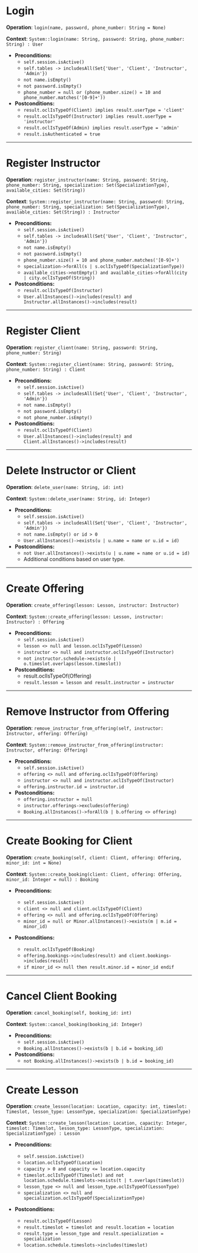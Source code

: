 # Login

**Operation**: `login(name, password, phone_number: String = None)`

**Context**: `System::login(name: String, password: String, phone_number: String) : User`
- **Preconditions:**
  - `self.session.isActive()`
  - `self.tables -> includesAll(Set{'User', 'Client', 'Instructor', 'Admin'})`
  - `not name.isEmpty()`
  - `not password.isEmpty()`
  - `phone_number = null or (phone_number.size() = 10 and phone_number.matches('[0-9]+'))`
- **Postconditions:**
  - `result.oclIsTypeOf(Client) implies result.userType = 'client'`
  - `result.oclIsTypeOf(Instructor) implies result.userType = 'instructor'`
  - `result.oclIsTypeOf(Admin) implies result.userType = 'admin'`
  - `result.isAuthenticated = true`

---

# Register Instructor

**Operation**: `register_instructor(name: String, password: String, phone_number: String, specialization: Set(SpecializationType), available_cities: Set(String))`

**Context**: `System::register_instructor(name: String, password: String, phone_number: String, specialization: Set(SpecializationType), available_cities: Set(String)) : Instructor`
- **Preconditions:**
  - `self.session.isActive()`
  - `self.tables -> includesAll(Set{'User', 'Client', 'Instructor', 'Admin'})`
  - `not name.isEmpty()`
  - `not password.isEmpty()`
  - `phone_number.size() = 10 and phone_number.matches('[0-9]+')`
  - `specialization->forAll(s | s.oclIsTypeOf(SpecializationType))`
  - `available_cities->notEmpty() and available_cities->forAll(city | city.oclIsTypeOf(String))`
- **Postconditions:**
  - `result.oclIsTypeOf(Instructor)`
  - `User.allInstances()->includes(result) and Instructor.allInstances()->includes(result)`

---

# Register Client

**Operation**: `register_client(name: String, password: String, phone_number: String)`

**Context**: `System::register_client(name: String, password: String, phone_number: String) : Client`
- **Preconditions:**
  - `self.session.isActive()`
  - `self.tables -> includesAll(Set{'User', 'Client', 'Instructor', 'Admin'})`
  - `not name.isEmpty()`
  - `not password.isEmpty()`
  - `not phone_number.isEmpty()`
- **Postconditions:**
  - `result.oclIsTypeOf(Client)`
  - `User.allInstances()->includes(result) and Client.allInstances()->includes(result)`

---

# Delete Instructor or Client

**Operation**: `delete_user(name: String, id: int)`

**Context**: `System::delete_user(name: String, id: Integer)`
- **Preconditions:**
  - `self.session.isActive()`
  - `self.tables -> includesAll(Set{'User', 'Client', 'Instructor', 'Admin'})`
  - `not name.isEmpty() or id > 0`
  - `User.allInstances()->exists(u | u.name = name or u.id = id)`
- **Postconditions:**
  - `not User.allInstances()->exists(u | u.name = name or u.id = id)`
  - Additional conditions based on user type.

---

# Create Offering

**Operation**: `create_offering(lesson: Lesson, instructor: Instructor)`

**Context**: `System::create_offering(lesson: Lesson, instructor: Instructor) : Offering`
- **Preconditions:**
  - `self.session.isActive()`
  - `lesson <> null and lesson.oclIsTypeOf(Lesson)`
  - `instructor <> null and instructor.oclIsTypeOf(Instructor)`
  - `not instructor.schedule->exists(o | o.timeslot.overlaps(lesson.timeslot))`
- **Postconditions:**
  - result.oclIsTypeOf(Offering)
  - `result.lesson = lesson and result.instructor = instructor`

---

# Remove Instructor from Offering

**Operation**: `remove_instructor_from_offering(self, instructor: Instructor, offering: Offering)`

**Context**: `System::remove_instructor_from_offering(instructor: Instructor, offering: Offering)`
- **Preconditions:**
  - `self.session.isActive()`
  - `offering <> null and offering.oclIsTypeOf(Offering)`
  - `instructor <> null and instructor.oclIsTypeOf(Instructor)`
  - `offering.instructor.id = instructor.id`
- **Postconditions:**
  - `offering.instructor = null`
  - `instructor.offerings->excludes(offering)`
  - `Booking.allInstances()->forAll(b | b.offering <> offering)`

---

# Create Booking for Client

**Operation**: `create_booking(self, client: Client, offering: Offering, minor_id: int = None)`

**Context**: `System::create_booking(client: Client, offering: Offering, minor_id: Integer = null) : Booking`

- **Preconditions:**
  - `self.session.isActive()`
  - `client <> null and client.oclIsTypeOf(Client)`
  - `offering <> null and offering.oclIsTypeOf(Offering)`
  - `minor_id = null or Minor.allInstances()->exists(m | m.id = minor_id)`

- **Postconditions:**
  - `result.oclIsTypeOf(Booking)`
  - `offering.bookings->includes(result) and client.bookings->includes(result)`
  - `if minor_id <> null then result.minor.id = minor_id endif`

---

# Cancel Client Booking

**Operation**: `cancel_booking(self, booking_id: int)`

**Context**: `System::cancel_booking(booking_id: Integer)`
- **Preconditions:**
  - `self.session.isActive()`
  - `Booking.allInstances()->exists(b | b.id = booking_id)`
- **Postconditions:**
  - `not Booking.allInstances()->exists(b | b.id = booking_id)`

---

# Create Lesson

**Operation**: `create_lesson(location: Location, capacity: int, timeslot: Timeslot, lesson_type: LessonType, specialization: SpecializationType)`

**Context**: `System::create_lesson(location: Location, capacity: Integer, timeslot: Timeslot, lesson_type: LessonType, specialization: SpecializationType) : Lesson`

- **Preconditions:**
  - `self.session.isActive()`
  - `location.oclIsTypeOf(Location)`
  - `capacity > 0 and capacity <= location.capacity`
  - `timeslot.oclIsTypeOf(Timeslot) and not location.schedule.timeslots->exists(t | t.overlaps(timeslot))`
  - `lesson_type <> null and lesson_type.oclIsTypeOf(LessonType)`
  - `specialization <> null and specialization.oclIsTypeOf(SpecializationType)`

- **Postconditions:**
  - `result.oclIsTypeOf(Lesson)`
  - `result.timeslot = timeslot and result.location = location`
  - `result.type = lesson_type and result.specialization = specialization`
  - `location.schedule.timeslots->includes(timeslot)`

